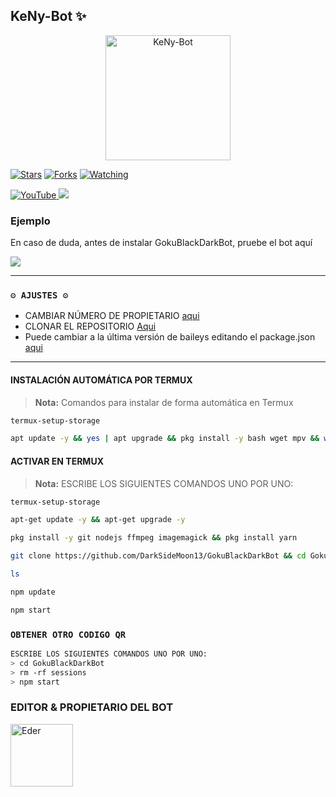 ## KeNy-Bot ✨

<p align="center">
<img src="https://imgur.com/9PUeonC.jpg" alt="KeNy-Bot" width="200"/>
</p>

<a href="https://github.com/DarkSideMoon13/GokuBlackDarkBot"><img title="Stars" src="https://img.shields.io/github/stars/DarkSideMoon13/GokuBlackDarkBot?color=ff4500&style=flat-square" /></a>
<a href="https://github.com/DarkSideMoon13/GokuBlackDarkBot/network/members"><img title="Forks" src="https://img.shields.io/github/forks/DarkSideMoon13/GokuBlackDarkBot?color=ff4500&style=flat-square" /></a>
<a href="https://github.com/zhwzein/Killua-Zoldyck/watchers"><img title="Watching" src="https://img.shields.io/github/watchers/azamijs/CuriosityBot-MD?label=watchers&color=ff4500&style=flat-square" /></a> <br>


<a href="https://www.youtube.com/@TigresitoCazador">
<img src="https://img.shields.io/badge/YouTube-FF0000?style=for-the-badge&logo=youtube&logoColor=white" alt="YouTube">
</a>
<a href="https://instagram.com/jezhuzarrs">
<img src="https://img.shields.io/badge/Instagram-E4405F?style=for-the-badge&logo=instagram&logoColor=white">
</a>

### Ejemplo 
En caso de duda, antes de instalar GokuBlackDarkBot, pruebe el bot aquí

<a href="https://chat.whatsapp.com/K3mRnlUxiixL44wQrztTWJ">
  <img src="https://img.shields.io/badge/GokuBlackDarkBot-0a0a0a?style=for-the-badge&logo=whatsapp&logoColor=white">
</a>

***

### `⚙️ AJUSTES ⚙️`
- CAMBIAR NÚMERO DE PROPIETARIO [aqui](https://github.com/DarkSideMoon13/GokuBlackDarkBot/blob/main/config.js#L6)
- CLONAR EL REPOSITORIO [Aqui](https://github.com/DarkSideMoon13/GokuBlackDarkBot/fork)
- Puede cambiar a la última versión de baileys editando el package.json [aqui](https://github.com/DarkSideMoon13/GokuBlackDarkBot/blob/main/package.json#L42)
***

#### INSTALACIÓN AUTOMÁTICA POR TERMUX
> **Nota:** Comandos para instalar de forma automática en Termux  
```bash
termux-setup-storage
```
```bash
apt update -y && yes | apt upgrade && pkg install -y bash wget mpv && wget -O - https://raw.githubusercontent.com/DarkSideMoon13/GokuBlackDarkBot/master/Nexus.sh | bash
```

#### ACTIVAR EN TERMUX
> **Nota:** ESCRIBE LOS SIGUIENTES COMANDOS UNO POR UNO:
```bash
termux-setup-storage
```

```bash
apt-get update -y && apt-get upgrade -y
```

```bash
pkg install -y git nodejs ffmpeg imagemagick && pkg install yarn
```

```bash
git clone https://github.com/DarkSideMoon13/GokuBlackDarkBot && cd GokuBlackDarkBot && yarn install && npm install
```

```bash
ls
```
```bash
npm update
```

```bash
npm start
```

### `OBTENER OTRO CODIGO QR`
```bash
ESCRIBE LOS SIGUIENTES COMANDOS UNO POR UNO:
> cd GokuBlackDarkBot
> rm -rf sessions
> npm start
```

### EDITOR & PROPIETARIO DEL BOT
<a href="https://github.com/DarkSideMoon13"><img src="https://github.com/DarkSideMoon13.png" width="100" height="100" alt="Eder"/></a>


<!-- markdownlint-restore -->
<!-- prettier-ignore-end -->

<!-- ALL-CONTRIBUTORS-LIST:END -->

